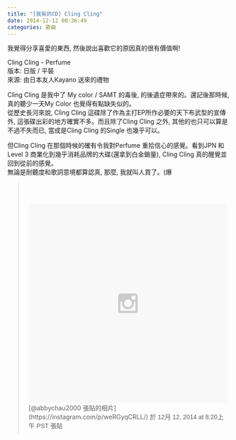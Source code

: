```yaml
---
title: "[我有的CD] Cling Cling"
date: 2014-12-12 00:36:49
categories: 歌曲
---
```


我覺得分享喜愛的東西, 然後說出喜歡它的原因真的很有價值啊!  
  
Cling Cling - Perfume  
版本: 日版 / 平裝  
來源: 由日本友人Kayano 送來的禮物  
  
Cling Cling 是我中了 My color / SAMT 的毒後, 的後遺症帶來的。還記後那時候, 真的聽少一天My Color 也覺得有點缺失似的。  
從歷史長河來說, Cling Cling 這碟除了作為主打EP所作必要的天下布武型的宣傳外, 這張碟出彩的地方確實不多。而且除了Cling Cling 之外, 其他的也只可以算是不過不失而已, 當成是Cling Cling 的Single 也幾乎可以。  
  
但Cling Cling 在那個時候的確有令我對Perfume 重拾信心的感覺。看到JPN 和Level 3 商業化到幾乎消耗品牌的大碟(還拿到白金銷量), Cling Cling 真的醒覺並回到從前的感覺。  
無論是耐聽度和歌詞意境都算認真, 那麼, 我就叫人買了。(爆

> <div style="padding:8px;"><div style=" background:#F8F8F8; line-height:0; margin-top:40px; padding:50% 0; text-align:center; width:100%;"><div style=" background:url(data:image/png;base64,iVBORw0KGgoAAAANSUhEUgAAACwAAAAsCAMAAAApWqozAAAAGFBMVEUiIiI9PT0eHh4gIB4hIBkcHBwcHBwcHBydr+JQAAAACHRSTlMABA4YHyQsM5jtaMwAAADfSURBVDjL7ZVBEgMhCAQBAf//42xcNbpAqakcM0ftUmFAAIBE81IqBJdS3lS6zs3bIpB9WED3YYXFPmHRfT8sgyrCP1x8uEUxLMzNWElFOYCV6mHWWwMzdPEKHlhLw7NWJqkHc4uIZphavDzA2JPzUDsBZziNae2S6owH8xPmX8G7zzgKEOPUoYHvGz1TBCxMkd3kwNVbU0gKHkx+iZILf77IofhrY1nYFnB/lQPb79drWOyJVa/DAvg9B/rLB4cC+Nqgdz/TvBbBnr6GBReqn/nRmDgaQEej7WhonozjF+Y2I/fZou/qAAAAAElFTkSuQmCC); display:block; height:44px; margin:0 auto -44px; position:relative; top:-22px; width:44px;"></div></div>[@abbychau2000 張貼的相片](https://instagram.com/p/weRGyqCRLL/) 於 <time datetime="2014-12-11T16:20:38+00:00" style=" font-family:Arial,sans-serif; font-size:14px; line-height:17px;">12月 12, 2014 at 8:20上午 PST</time> 張貼
> 
> </div>

<script async="" defer="defer" src="//platform.instagram.com/en_US/embeds.js"></script>